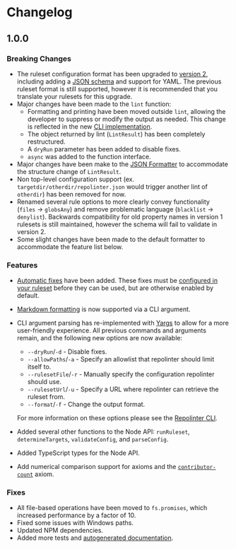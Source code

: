 # Changelog

## 1.0.0

### Breaking Changes
 * The ruleset configuration format has been upgraded to [version 2](./README.md#creating-a-ruleset), including adding a [JSON schema](./rulesets/schema.json) and support for YAML. The previous ruleset format is still supported, however it is recommended that you translate your rulesets for this upgrade.
 * Major changes have been made to the `lint` function:
   * Formatting and printing have been moved outside `lint`, allowing the developer to suppress or modify the output as needed. This change is reflected in the new [CLI implementation](./bin/repolinter.js).
   * The object returned by lint (`LintResult`) has been completely restructured.
   * A `dryRun` parameter has been added to disable fixes.
   * `async` was added to the function interface.
 * Major changes have been make to the [JSON Formatter](index.js) to accommodate the structure change of `LintResult`.
 * Non top-level configuration support (ex. `targetdir/otherdir/repolinter.json` would trigger another lint of `otherdir`) has been removed for now.
 * Renamed several rule options to more clearly convey functionality (`files` -> `globsAny`) and remove problematic language (`blacklist` -> `denylist`). Backwards compatibility for old property names in version 1 rulesets is still maintained, however the schema will fail to validate in version 2.
 * Some slight changes have been made to the default formatter to accommodate the feature list below.

### Features
* [Automatic fixes](./docs/md/fixes.md) have been added. These fixes must be [configured in your ruleset](./README.md#rules) before they can be used, but are otherwise enabled by default.
* [Markdown formatting](README.md#formatting-the-output) is now supported via a CLI argument.
* CLI argument parsing has re-implemented with [Yargs](https://github.com/yargs/yargs) to allow for a more user-friendly experience. All previous commands and arguments remain, and the following new options are now available:
  * `--dryRun`/`-d` - Disable fixes.
  * `--allowPaths`/`-a` - Specify an allowlist that repolinter should limit itself to.
  * `--rulesetFile`/`-r` - Manually specify the configuration repolinter should use.
  * `--rulesetUrl`/`-u` - Specify a URL where repolinter can retrieve the ruleset from.
  * `--format`/`-f` - Change the output format.

  For more information on these options please see the [Repolinter CLI](./bin/repolinter.js).
* Added several other functions to the Node API: `runRuleset`, `determineTargets`, `validateConfig`, and `parseConfig`.
* Added TypeScript types for the Node API.
* Add numerical comparison support for axioms and the [`contributor-count`](./docs/md/axioms.md#contributor-count) axiom.

### Fixes
 * All file-based operations have been moved to `fs.promises`, which increased performance by a factor of 10.
 * Fixed some issues with Windows paths.
 * Updated NPM dependencies.
 * Added more tests and [autogenerated documentation](https://newrelic-forks.github.io/repolinter/).
